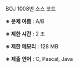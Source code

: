 BOJ 1008번 소스 코드

<b>※ 문제 이름</b> : A/B

<b>※ 제한 시간</b> : 2 초

<b>※ 제한 메모리</b> : 128 MB

<b>※ 제출 언어</b> : C, Pascal, Java
